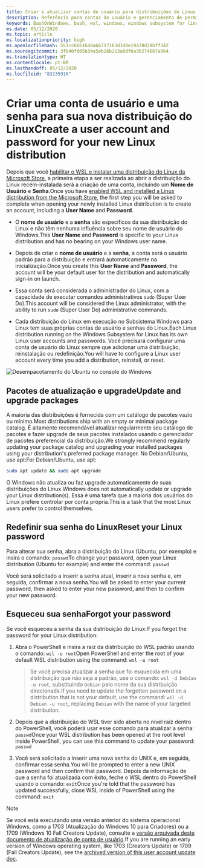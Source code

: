 ```yaml
---
title: Criar e atualizar contas de usuário para distribuições do Linux
description: Referência para contas de usuário e gerenciamento de permissões com o Subsistema Windows para Linux.
keywords: BashOnWindows, bash, wsl, windows, windows subsystem for linux, windowssubsystem, ubuntu, user accounts
ms.date: 05/12/2020
ms.topic: article
ms.localizationpriority: high
ms.openlocfilehash: 551cc66b1648a66717163d1d8e19a78d28bff342
ms.sourcegitcommit: 3fb40fd65b34a5eb26b213a0df6a3b2746b7a9b4
ms.translationtype: HT
ms.contentlocale: pt-BR
ms.lasthandoff: 05/12/2020
ms.locfileid: "83235916"
---
```

# <a name="create-a-user-account-and-password-for-your-new-linux-distribution"></a><span data-ttu-id="58a14-104">Criar uma conta de usuário e uma senha para sua nova distribuição do Linux</span><span class="sxs-lookup"><span data-stu-id="58a14-104">Create a user account and password for your new Linux distribution</span></span>

<span data-ttu-id="58a14-105">Depois que você [habilitar o WSL e instalar uma distribuição do Linux da Microsoft Store](./install-win10.md), a primeira etapa a ser realizada ao abrir a distribuição do Linux recém-instalada será a criação de uma conta, incluindo um **Nome de Usuário** e **Senha**.</span><span class="sxs-lookup"><span data-stu-id="58a14-105">Once you have [enabled WSL and installed a Linux distribution from the Microsoft Store](./install-win10.md), the first step you will be asked to complete when opening your newly installed Linux distribution is to create an account, including a **User Name** and **Password**.</span></span>

- <span data-ttu-id="58a14-106">O **nome de usuário** e a **senha** são específicos da sua distribuição do Linux e não têm nenhuma influência sobre seu nome de usuário do Windows.</span><span class="sxs-lookup"><span data-stu-id="58a14-106">This **User Name** and **Password** is specific to your Linux distribution and has no bearing on your Windows user name.</span></span>

- <span data-ttu-id="58a14-107">Depois de criar o **nome de usuário** e a **senha**, a conta será o usuário padrão para a distribuição e entrará automaticamente na inicialização.</span><span class="sxs-lookup"><span data-stu-id="58a14-107">Once you create this **User Name** and **Password**, the account will be your default user for the distribution and automatically sign-in on launch.</span></span>

- <span data-ttu-id="58a14-108">Essa conta será considerada o administrador do Linux, com a capacidade de executar comandos administrativos `sudo` (Super User Do).</span><span class="sxs-lookup"><span data-stu-id="58a14-108">This account will be considered the Linux administrator, with the ability to run `sudo` (Super User Do) administrative commands.</span></span>

- <span data-ttu-id="58a14-109">Cada distribuição do Linux em execução no Subsistema Windows para Linux tem suas próprias contas de usuário e senhas do Linux.</span><span class="sxs-lookup"><span data-stu-id="58a14-109">Each Linux distribution running on the Windows Subsystem for Linux has its own Linux user accounts and passwords.</span></span>  <span data-ttu-id="58a14-110">Você precisará configurar uma conta de usuário do Linux sempre que adicionar uma distribuição, reinstalação ou redefinição.</span><span class="sxs-lookup"><span data-stu-id="58a14-110">You will have to configure a Linux user account every time you add a distribution, reinstall, or reset.</span></span>

![Desempacotamento do Ubuntu no console do Windows](media/UbuntuInstall.png)

## <a name="update-and-upgrade-packages"></a><span data-ttu-id="58a14-112">Pacotes de atualização e upgrade</span><span class="sxs-lookup"><span data-stu-id="58a14-112">Update and upgrade packages</span></span>

<span data-ttu-id="58a14-113">A maioria das distribuições é fornecida com um catálogo de pacotes vazio ou mínimo.</span><span class="sxs-lookup"><span data-stu-id="58a14-113">Most distributions ship with an empty or minimal package catalog.</span></span> <span data-ttu-id="58a14-114">É altamente recomendável atualizar regularmente seu catálogo de pacotes e fazer upgrade de seus pacotes instalados usando o gerenciador de pacotes preferencial da distribuição.</span><span class="sxs-lookup"><span data-stu-id="58a14-114">We strongly recommend regularly updating your package catalog and upgrading your installed packages using your distribution's preferred package manager.</span></span> <span data-ttu-id="58a14-115">No Debian/Ubuntu, use apt:</span><span class="sxs-lookup"><span data-stu-id="58a14-115">For Debian/Ubuntu, use apt:</span></span>

```bash
sudo apt update && sudo apt upgrade
```

<span data-ttu-id="58a14-116">O Windows não atualiza ou faz upgrade automaticamente de suas distribuições do Linux.</span><span class="sxs-lookup"><span data-stu-id="58a14-116">Windows does not automatically update or upgrade your Linux distribution(s).</span></span> <span data-ttu-id="58a14-117">Essa é uma tarefa que a maioria dos usuários do Linux prefere controlar por conta própria.</span><span class="sxs-lookup"><span data-stu-id="58a14-117">This is a task that the most Linux users prefer to control themselves.</span></span>

## <a name="reset-your-linux-password"></a><span data-ttu-id="58a14-118">Redefinir sua senha do Linux</span><span class="sxs-lookup"><span data-stu-id="58a14-118">Reset your Linux password</span></span>

<span data-ttu-id="58a14-119">Para alterar sua senha, abra a distribuição do Linux (Ubuntu, por exemplo) e insira o comando: `passwd`</span><span class="sxs-lookup"><span data-stu-id="58a14-119">To change your password, open your Linux distribution (Ubuntu for example) and enter the command: `passwd`</span></span>

<span data-ttu-id="58a14-120">Você será solicitado a inserir a senha atual, inserir a nova senha e, em seguida, confirmar a nova senha.</span><span class="sxs-lookup"><span data-stu-id="58a14-120">You will be asked to enter your current password, then asked to enter your new password, and then to confirm your new password.</span></span>

## <a name="forgot-your-password"></a><span data-ttu-id="58a14-121">Esqueceu sua senha</span><span class="sxs-lookup"><span data-stu-id="58a14-121">Forgot your password</span></span>

<span data-ttu-id="58a14-122">Se você esqueceu a senha da sua distribuição do Linux:</span><span class="sxs-lookup"><span data-stu-id="58a14-122">If you forgot the password for your Linux distribution:</span></span>

1. <span data-ttu-id="58a14-123">Abra o PowerShell e insira a raiz da distribuição do WSL padrão usando o comando: `wsl -u root`</span><span class="sxs-lookup"><span data-stu-id="58a14-123">Open PowerShell and enter the root of your default WSL distribution using the command: `wsl -u root`</span></span>

    > <span data-ttu-id="58a14-124">Se você precisa atualizar a senha que foi esquecida em uma distribuição que não seja a padrão, use o comando: `wsl -d Debian -u root`, substituindo `Debian` pelo nome da sua distribuição direcionada.</span><span class="sxs-lookup"><span data-stu-id="58a14-124">If you need to update the forgotten password on a distribution that is not your default, use the command: `wsl -d Debian -u root`, replacing `Debian` with the name of your targeted distribution.</span></span>

2. <span data-ttu-id="58a14-125">Depois que a distribuição do WSL tiver sido aberta no nível raiz dentro do PowerShell, você poderá usar esse comando para atualizar a senha: `passwd`</span><span class="sxs-lookup"><span data-stu-id="58a14-125">Once your WSL distribution has been opened at the root level inside PowerShell, you can use this command to update your password: `passwd`</span></span>

3. <span data-ttu-id="58a14-126">Você será solicitado a inserir uma nova senha do UNIX e, em seguida, confirmar essa senha.</span><span class="sxs-lookup"><span data-stu-id="58a14-126">You will be prompted to enter a new UNIX password and then confirm that password.</span></span> <span data-ttu-id="58a14-127">Depois da informação de que a senha foi atualizada com êxito, feche o WSL dentro do PowerShell usando o comando: `exit`</span><span class="sxs-lookup"><span data-stu-id="58a14-127">Once you're told that the password has updated successfully, close WSL inside of PowerShell using the command: `exit`</span></span>

> [!NOTE]
> <span data-ttu-id="58a14-128">Se você está executando uma versão anterior do sistema operacional Windows, como a 1703 (Atualização do Windows 10 para Criadores) ou a 1709 (Windows 10 Fall Creators Update), consulte a [versão arquivada deste documento de atualização de conta de usuário](./user-support-archived.md).</span><span class="sxs-lookup"><span data-stu-id="58a14-128">If you are running an early version of Windows operating system, like 1703 (Creators Update) or 1709 (Fall Creators Update), see the [archived version of this user account update doc](./user-support-archived.md).</span></span>

